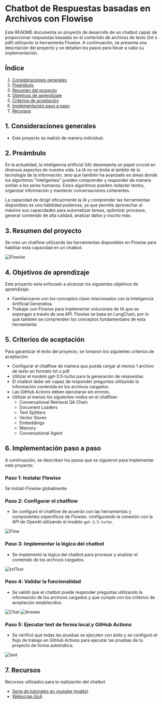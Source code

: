 # Chatbot de Respuestas basadas en Archivos con Flowise

Este README documenta un proyecto de desarrollo de un chatbot capaz de proporcionar respuestas basadas en el contenido de archivos de texto (txt o pdf) utilizando la herramienta Flowise. A continuación, se presenta una descripción del proyecto y se detallan los pasos para llevar a cabo su implementación.

## Índice
1. [Consideraciones generales](#1-consideraciones-generales)
2. [Preámbulo](#2-preámbulo)
3. [Resumen del proyecto](#3-resumen-del-proyecto)
4. [Objetivos de aprendizaje](#4-objetivos-de-aprendizaje)
5. [Criterios de aceptación](#5-criterios-de-aceptación)
6. [Implementación paso a paso](#6-implementación-paso-a-paso)
7. [Recursos](#7-recursos)

## 1. Consideraciones generales
- Este proyecto se realizó de manera individual.

## 2. Preámbulo
En la actualidad, la inteligencia artificial (IA) desempeña un papel crucial en diversos aspectos de nuestra vida. La IA no se limita al ámbito de la tecnología de la información, sino que también ha avanzado en áreas donde los algoritmos "inteligentes" pueden comprender y responder de manera similar a los seres humanos. Estos algoritmos pueden redactar textos, organizar información y mantener conversaciones coherentes.

La capacidad de dirigir eficazmente la IA y comprender las herramientas disponibles es una habilidad poderosa, ya que permite aprovechar al máximo sus capacidades para automatizar tareas, optimizar procesos, generar contenido de alta calidad, analizar datos y mucho más.

## 3. Resumen del proyecto
Se creo un chatflow utilizando las herramientas disponibles en Flowise para habilitar esta capacidad en un chatbot.

![Flowise](img/chatWithYourFiles_Img_Flow.png)

## 4. Objetivos de aprendizaje
Este proyecto esta enfocado a alcanzar los siguientes objetivos de aprendizaje:

- Familiarizarse con los conceptos clave relacionados con la Inteligencia Artificial Generativa.
- Trabajar con Flowise para implementar soluciones de IA que se expongan a través de una API. Flowise se basa en LangChain, por lo que también se comprenden los conceptos fundamentales de esta herramienta.

## 5. Criterios de aceptación
Para garantizar el éxito del proyecto, se tomaron los siguientes criterios de aceptación:

- Configurar el chatflow de manera que pueda cargar al menos 1 archivo de texto en formato txt o pdf.
- Utilizar el modelo gpt-3.5-turbo para la generación de respuestas.
- El chatbot debe ser capaz de responder preguntas utilizando la información contenida en los archivos cargados.
- Las GitHub Actions deben ejecutarse sin errores.
- Utilizar al menos los siguientes nodos en el chatflow:
  - Conversational Retrieval QA Chain
  - Document Loaders
  - Text Splitters
  - Vector Stores
  - Embeddings
  - Memory
  - Conversational Agent

## 6. Implementación paso a paso
A continuación, se describen los pasos que se siguieron para implementar este proyecto:

### Paso 1: Instalar Flowise
Se instaló Flowise globalmente 
### Paso 2: Configurar el chatflow
- Se configuró el chatflow de acuerdo con las herramientas y componentes específicos de Flowise. configurando la conexión con la API de OpenAI utilizando el modelo `gpt-3.5-turbo`.

![Flow](img/chatWithYourFiles_Img_Flow.png)
### Paso 3: Implementar la lógica del chatbot
- Se implementó la lógica del chatbot para procesar y analizar el contenido de los archivos cargados.

![txtText](img/chatWithYourFiles_Img_txtText.png)
### Paso 4: Validar la funcionalidad
- Se validó que el chatbot puede responder preguntas utilizando la información de los archivos cargados y que cumple con los criterios de aceptación establecidos.

![Chat](img/chatWithYourFiles_Img_Chat.png)
![Answer](img/chatWithYourFiles_Img_Answer.png)
### Paso 5: Ejecutar test de forma local y GitHub Actions
- Se verificó que todas las pruebas se ejecuten con éxito y se configuró el flujo de trabajo en GitHub Actions para ejecutar las pruebas de tu proyecto de forma automática.

![test](img/chatWithYourFiles_Img_Tests.png)


## 7. Recursos
Recursos utilizados para la realización del chatbot
- [Serie de tutoriales en youtube (inglés)](https://www.youtube.com/watch?v=tD6fwQyUIJE&list=PL4HikwTaYE0HDOuXMm5sU6DH6_ZrHBLSJ)
- [Webscrap QnA](https://docs.flowiseai.com/use-cases/web-scrape-qna)

